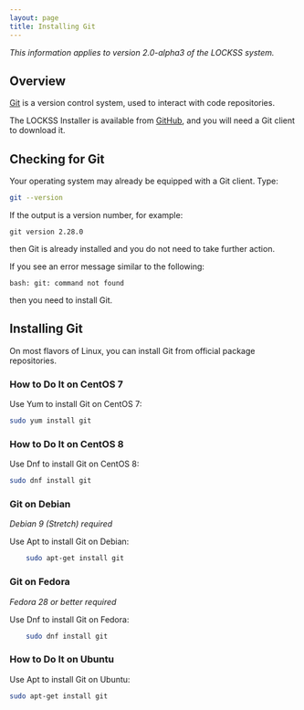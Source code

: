 ```yaml
---
layout: page
title: Installing Git
---
```


*This information applies to version 2.0-alpha3 of the LOCKSS system.*

## Overview

[Git](https://git-scm.com/) is a version control system, used to interact with code repositories.

The LOCKSS Installer is available from [GitHub](https://github.com), and you will need a Git client to download it.

## Checking for Git

Your operating system may already be equipped with a Git client. Type:

```bash
git --version
```

If the output is a version number, for example:

```text
git version 2.28.0
```

then Git is already installed and you do not need to take further action.

If you see an error message similar to the following:

```text
bash: git: command not found
```

then you need to install Git.

## Installing Git

On most flavors of Linux, you can install Git from official package repositories.

### How to Do It on CentOS 7

<!-- #osversion -->
Use Yum to install Git on CentOS 7:

```bash
sudo yum install git
```

### How to Do It on CentOS 8

<!-- #osversion -->
Use Dnf to install Git on CentOS 8:

```bash
sudo dnf install git
```

### Git on Debian

<!-- #osversion -->
*Debian 9 (Stretch) required*

Use Apt to install Git on Debian:

```bash
    sudo apt-get install git
```

### Git on Fedora

<!-- #osversion -->
*Fedora 28 or better required*

Use Dnf to install Git on Fedora:

```bash
    sudo dnf install git
```

### How to Do It on Ubuntu

Use Apt to install Git on Ubuntu:

```bash
sudo apt-get install git
```
